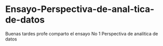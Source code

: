 # Ensayo-Perspectiva-de-anal-tica-de-datos
Buenas tardes profe comparto el ensayo No 1 Perspectiva de analítica de datos
